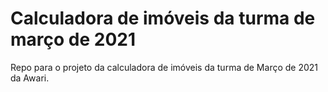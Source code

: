 # Calculadora de imóveis da turma de março de 2021

Repo para o projeto da calculadora de imóveis da turma de Março de 2021 da Awari.
